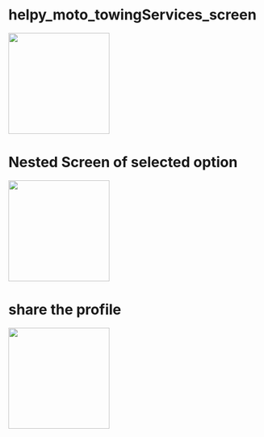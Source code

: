# helpy_moto_towingServices_screen

<img src="https://user-images.githubusercontent.com/90303131/201539021-195bc82d-6c4e-4550-81fe-1692283ad5db.jpg" width="200px" />

# Nested Screen of selected option

<img src="https://user-images.githubusercontent.com/90303131/201539033-0e1abb33-3d41-4150-9461-6985159f73dc.jpg" width="200px" />

# share the profile

<img src="https://user-images.githubusercontent.com/90303131/201534934-bae17f15-c871-4a14-9af4-88ed372d195e.jpg" width="200px" />
